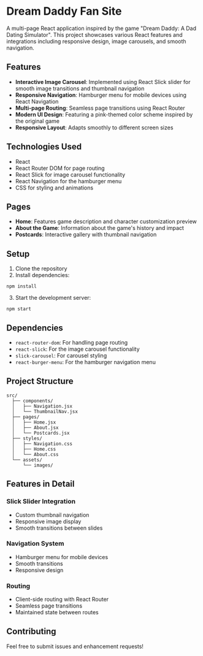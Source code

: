 # Dream Daddy Fan Site

A multi-page React application inspired by the game "Dream Daddy: A Dad Dating Simulator". This project showcases various React features and integrations including responsive design, image carousels, and smooth navigation.

## Features

- **Interactive Image Carousel**: Implemented using React Slick slider for smooth image transitions and thumbnail navigation
- **Responsive Navigation**: Hamburger menu for mobile devices using React Navigation
- **Multi-page Routing**: Seamless page transitions using React Router
- **Modern UI Design**: Featuring a pink-themed color scheme inspired by the original game
- **Responsive Layout**: Adapts smoothly to different screen sizes

## Technologies Used

- React
- React Router DOM for page routing
- React Slick for image carousel functionality
- React Navigation for the hamburger menu
- CSS for styling and animations

## Pages

- **Home**: Features game description and character customization preview
- **About the Game**: Information about the game's history and impact
- **Postcards**: Interactive gallery with thumbnail navigation

## Setup

1. Clone the repository
2. Install dependencies:
```
npm install
```
3. Start the development server:
```
npm start
```

## Dependencies

- `react-router-dom`: For handling page routing
- `react-slick`: For the image carousel functionality
- `slick-carousel`: For carousel styling
- `react-burger-menu`: For the hamburger navigation menu

## Project Structure

```
src/
  ├── components/
  │   ├── Navigation.jsx
  │   └── ThumbnailNav.jsx
  ├── pages/
  │   ├── Home.jsx
  │   ├── About.jsx
  │   └── Postcards.jsx
  ├── styles/
  │   ├── Navigation.css
  │   ├── Home.css
  │   └── About.css
  └── assets/
      └── images/
```

## Features in Detail

### Slick Slider Integration
- Custom thumbnail navigation
- Responsive image display
- Smooth transitions between slides

### Navigation System
- Hamburger menu for mobile devices
- Smooth transitions
- Responsive design

### Routing
- Client-side routing with React Router
- Seamless page transitions
- Maintained state between routes

## Contributing

Feel free to submit issues and enhancement requests!
